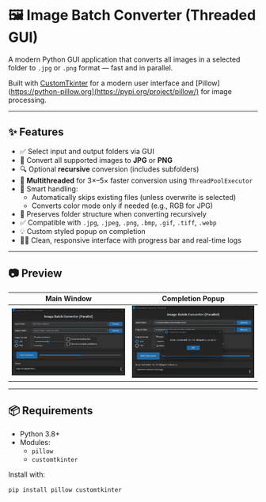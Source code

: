 # 🖼️ Image Batch Converter (Threaded GUI)

A modern Python GUI application that converts all images in a selected folder to `.jpg` or `.png` format — fast and in parallel.

Built with [CustomTkinter](https://github.com/TomSchimansky/CustomTkinter) for a modern user interface and [Pillow](https://python-pillow.org](https://pypi.org/project/pillow/) for image processing.

---

## ✨ Features

- ✅ Select input and output folders via GUI
- 🔁 Convert all supported images to **JPG** or **PNG**
- 🔍 Optional **recursive** conversion (includes subfolders)
- 🚀 **Multithreaded** for 3×–5× faster conversion using `ThreadPoolExecutor`
- 🧠 Smart handling:
  - Automatically skips existing files (unless overwrite is selected)
  - Converts color mode only if needed (e.g., RGB for JPG)
- 📁 Preserves folder structure when converting recursively
- ✅ Compatible with `.jpg`, `.jpeg`, `.png`, `.bmp`, `.gif`, `.tiff`, `.webp`
- 💡 Custom styled popup on completion
- 🧑‍💻 Clean, responsive interface with progress bar and real-time logs

---

## 📷 Preview

| Main Window                            | Completion Popup                      |
|----------------------------------------|----------------------------------------|
| ![main-ui](screenshots/main-ui.png)    | ![popup-ui](screenshots/popup-ui.png) |

---

## 📦 Requirements

- Python 3.8+
- Modules:
  - `pillow`
  - `customtkinter`

Install with:

```bash
pip install pillow customtkinter
